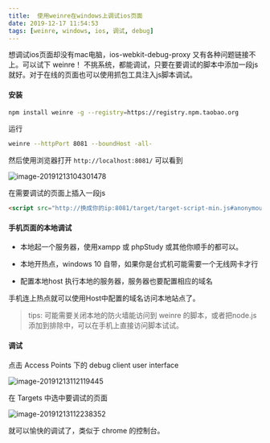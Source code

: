 ```yaml
---
title:  使用weinre在windows上调试ios页面
date: 2019-12-17 11:54:53
tags: [weinre, windows, ios, 调试, debug]
---
```


想调试ios页面却没有mac电脑，ios-webkit-debug-proxy 又有各种问题链接不上。可以试下 weinre！  不挑系统，都能调试，只要在要调试的脚本中添加一段js就好。对于在线的页面也可以使用抓包工具注入js脚本调试。
<!-- more -->


#### 安装

```bash
npm install weinre -g --registry=https://registry.npm.taobao.org
```

运行

```bash
weinre --httpPort 8081 --boundHost -all-
```

然后使用浏览器打开 `http://localhost:8081/` 可以看到

![image-20191213104301478](/images/image-20191213104301478.png)

在需要调试的页面上插入一段js

```html
<script src="http://换成你的ip:8081/target/target-script-min.js#anonymous"></script>
```

#### 手机页面的本地调试

- 本地起一个服务器，使用xampp 或 phpStudy 或其他你顺手的都可以。

- 本地开热点，windows 10 自带，如果你是台式机可能需要一个无线网卡才行

- 配置本地host 执行本地的服务器，服务器也要配置相应的域名

手机连上热点就可以使用Host中配置的域名访问本地站点了。

> tips: 可能需要关闭本地的防火墙能访问到 weinre 的脚本，或者把node.js添加到排除中，可以在手机上直接访问脚本试试。



#### 调试

点击 Access Points 下的 debug client user interface

![image-20191213112119445](/images/image-20191213112119445.png)

在 Targets 中选中要调试的页面

![image-20191213112238352](/images/image-20191213112238352.png)

就可以愉快的调试了，类似于 chrome 的控制台。
